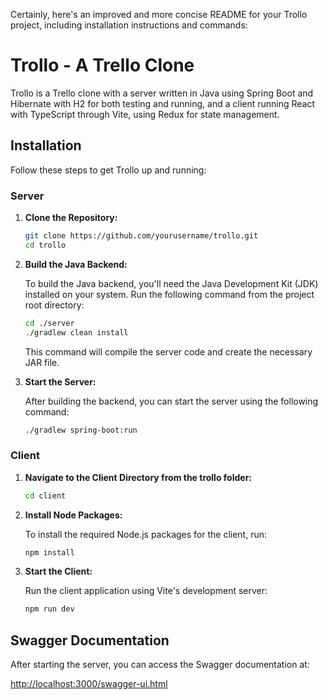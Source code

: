 Certainly, here's an improved and more concise README for your Trollo project, including installation instructions and commands:

# Trollo - A Trello Clone

Trollo is a Trello clone with a server written in Java using Spring Boot and Hibernate with H2 for both testing and running, and a client running React with TypeScript through Vite, using Redux for state management.

## Installation

Follow these steps to get Trollo up and running:

### Server

1. **Clone the Repository:**

   ```bash
   git clone https://github.com/yourusername/trollo.git
   cd trollo
   ```

2. **Build the Java Backend:**

   To build the Java backend, you'll need the Java Development Kit (JDK) installed on your system. Run the following command from the project root directory:

   ```bash
   cd ./server
   ./gradlew clean install
   ```

   This command will compile the server code and create the necessary JAR file.

3. **Start the Server:**

   After building the backend, you can start the server using the following command:

   ```bash
   ./gradlew spring-boot:run
   ```

### Client

1. **Navigate to the Client Directory from the trollo folder:**

   ```bash
   cd client
   ```

2. **Install Node Packages:**

   To install the required Node.js packages for the client, run:

   ```bash
   npm install
   ```

3. **Start the Client:**

   Run the client application using Vite's development server:

   ```bash
   npm run dev
   ```

## Swagger Documentation

After starting the server, you can access the Swagger documentation at:

[http://localhost:3000/swagger-ui.html](http://localhost:3000/swagger-ui.html)
